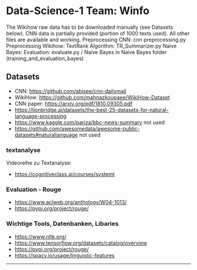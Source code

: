 # Data-Science-1 Team: Winfo
The Wikihow raw data has to be downloaded manually (see Datasets below).
CNN data is partially provided (portion of 1000 texts used).
All other files are available and working.
Preprocessing CNN: cnn preprocessing.py
Preprocessing Wikihow:
TextRank Algorithm: TR_Summarizer.py
Naive Bayes: 
Evaluation: evaluate.py / Naive Bayes in Naive Bayes folder (training_and_evaluation_bayes)


## Datasets
* CNN: https://github.com/abisee/cnn-dailymail
* WikiHow: https://github.com/mahnazkoupaee/WikiHow-Dataset
* CNN paper: https://arxiv.org/pdf/1810.09305.pdf
* https://lionbridge.ai/datasets/the-best-25-datasets-for-natural-language-processing
* https://www.kaggle.com/pariza/bbc-news-summary not used
* https://github.com/awesomedata/awesome-public-datasets#naturallanguage not used

### textanalyse
Videoreihe zu Textanalyse:
* https://cognitiveclass.ai/courses/systemt

### Evaluation - Rouge
* https://www.aclweb.org/anthology/W04-1013/
* https://pypi.org/project/rouge/

### Wichtige Tools, Datenbanken, Libaries
* https://www.nltk.org/
* https://www.tensorflow.org/datasets/catalog/overview
* https://pypi.org/project/rouge/
* https://spacy.io/usage/linguistic-features


_________________________________________________________


